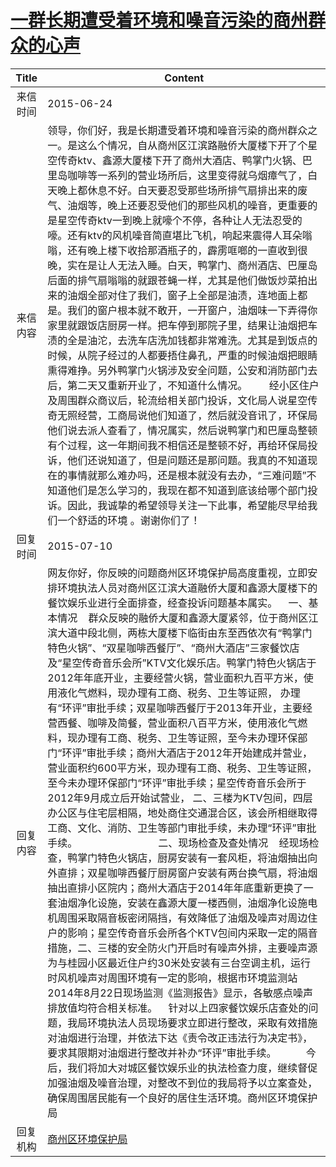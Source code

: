 # <a href="http://www.shangluo.gov.cn/zmhd/ldxxxx.jsp?urltype=leadermail.LeaderMailContentUrl&wbtreeid=1112&leadermailid=3212">一群长期遭受着环境和噪音污染的商州群众的心声</a>
| Title |                                                                                                                                                                                                                                                                                                                                                                                                                                                                                                                               Content                                                                                                                                                                                                                                                                                                                                                                                                                                                                                                                                |
|:-----:|----------------------------------------------------------------------------------------------------------------------------------------------------------------------------------------------------------------------------------------------------------------------------------------------------------------------------------------------------------------------------------------------------------------------------------------------------------------------------------------------------------------------------------------------------------------------------------------------------------------------------------------------------------------------------------------------------------------------------------------------------------------------------------------------------------------------------------------------------------------------------------------------------------------------------------------------------------------------------------------------------------------------------------------------------------------------|
| 来信时间  | 2015-06-24                                                                                                                                                                                                                                                                                                                                                                                                                                                                                                                                                                                                                                                                                                                                                                                                                                                                                                                                                                                                                                                           |
| 来信内容  | 领导，你们好，我是长期遭受着环境和噪音污染的商州群众之一。是这么个情况，自从商州区江滨路融侨大厦楼下开了个星空传奇ktv、鑫源大厦楼下开了商州大酒店、鸭掌门火锅、巴里岛咖啡等一系列的营业场所后，这里变得就乌烟瘴气了，白天晚上都休息不好。白天要忍受那些场所排气扇排出来的废气、油烟等，晚上还要忍受他们的那些风机的噪音，更重要的是星空传奇ktv一到晚上就嚎个不停，各种让人无法忍受的嚎。还有ktv的风机噪音简直堪比飞机，响起来震得人耳朵嗡嗡，还有晚上楼下收拾那酒瓶子的，霹雳哐啷的一直收到很晚，实在是让人无法入睡。白天，鸭掌门、商州酒店、巴厘岛后面的排气扇嗡嗡的就跟苍蝇一样，尤其是他们做饭炒菜拍出来的油烟全部对住了我们，窗子上全部是油渍，连地面上都是。我们的窗户根本就不敢开，一开窗户，油烟味一下弄得你家里就跟饭店厨房一样。把车停到那院子里，结果让油烟把车渍的全是油沱，去洗车店洗加钱都非常难洗。尤其是到饭点的时候，从院子经过的人都要捂住鼻孔，严重的时候油烟把眼睛熏得难挣。另外鸭掌门火锅涉及安全问题，公安和消防部门去后，第二天又重新开业了，不知道什么情况。        经小区住户及周围群众商议后，轮流给相关部门投诉，文化局人说星空传奇无照经营，工商局说他们知道了，然后就没音讯了，环保局他们说去派人查看了，情况属实，然后说鸭掌门和巴厘岛整顿有个过程，这一年期间我不相信还是整顿不好，再给环保局投诉，他们还说知道了，但是问题还是那问题。我真的不知道现在的事情就那么难办吗，还是根本就没有去办，“三难问题”不知道他们是怎么学习的，我现在都不知道到底该给哪个部门投诉。因此，我诚挚的希望领导关注一下此事，希望能尽早给我们一个舒适的环境 。谢谢你们了！                                                                                                                                                                                                                                                                                                                 |
| 回复时间  | 2015-07-10                                                                                                                                                                                                                                                                                                                                                                                                                                                                                                                                                                                                                                                                                                                                                                                                                                                                                                                                                                                                                                                           |
| 回复内容  | 网友你好，你反映的问题商州区环境保护局高度重视，立即安排环境执法人员对商州区江滨大道融侨大厦和鑫源大厦楼下的餐饮娱乐业进行全面排查，经查投诉问题基本属实。    一、基本情况    群众反映的融侨大厦和鑫源大厦紧邻，位于商州区江滨大道中段北侧，两栋大厦楼下临街由东至西依次有“鸭掌门特色火锅”、“双星咖啡西餐厅”、“商州大酒店”三家餐饮店及“星空传奇音乐会所”KTV文化娱乐店。鸭掌门特色火锅店于2012年年底开业，主要经营火锅，营业面积九百平方米，使用液化气燃料，现办理有工商、税务、卫生等证照， 办理有“环评”审批手续；双星咖啡西餐厅于2013年开业，主要经营西餐、咖啡及简餐，营业面积八百平方米，使用液化气燃料，现办理有工商、税务、卫生等证照，至今未办理环保部门“环评”审批手续；商州大酒店于2012年开始建成并营业，营业面积约600平方米，现办理有工商、税务、卫生等证照，至今未办理环保部门“环评”审批手续；星空传奇音乐会所于2012年9月成立后开始试营业， 二、三楼为KTV包间，四层办公区与住宅层相隔，地处商住交通混合区，该会所相继取得工商、文化、消防、卫生等部门审批手续，未办理“环评”审批手续。                              二、现场检查及查处情况    经现场检查，鸭掌门特色火锅店，厨房安装有一套风柜，将油烟抽出向外直排；双星咖啡西餐厅厨房窗户安装有两台换气扇，将油烟抽出直排小区院内；商州大酒店于2014年年底重新更换了一套油烟净化设施，安装在鑫源大厦一楼西侧，油烟净化设施电机周围采取隔音板密闭隔挡，有效降低了油烟及噪声对周边住户的影响；星空传奇音乐会所各个KTV包间内采取一定的隔音措施，二、三楼的安全防火门开启时有噪声外排，主要噪声源为与桂园小区最近住户约30米处安装有三台空调主机，运行时风机噪声对周围环境有一定的影响，根据市环境监测站2014年8月22日现场监测《监测报告》显示，各敏感点噪声排放值均符合相关标准。    针对以上四家餐饮娱乐店查处的问题，我局环境执法人员现场要求立即进行整改，采取有效措施对油烟进行治理，并依法下达《责令改正违法行为决定书》，要求其限期对油烟进行整改并补办“环评”审批手续。           今后，我们将加大对城区餐饮娱乐业的执法检查力度，继续督促加强油烟及噪音治理，对整改不到位的我局将予以立案查处，确保周围居民能有一个良好的居住生活环境。商州区环境保护局 |
| 回复机构  | <a href="../../categories/agencies/商州区环境保护局.md">商州区环境保护局</a>                                                                                                                                                                                                                                                                                                                                                                                                                                                                                                                                                                                                                                                                                                                                                                                                                                                                                                                                                                                                           |